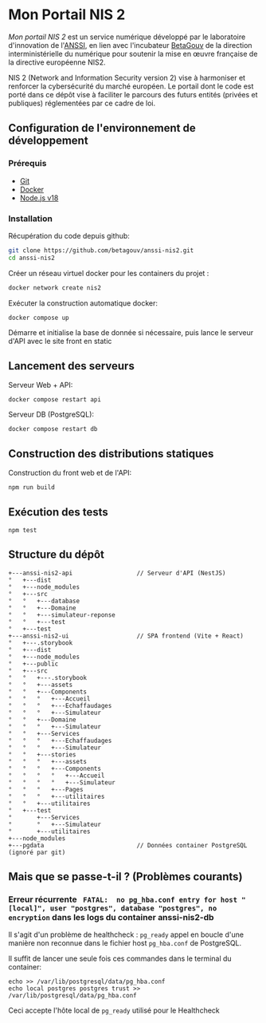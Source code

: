 # Mon Portail NIS 2

_Mon portail NIS 2_ est un service numérique développé par le laboratoire
d'innovation de l'[ANSSI](https://www.ssi.gouv.fr/), en lien avec l'incubateur
[BetaGouv](https://beta.gouv.fr/) de la direction interministérielle du
numérique pour soutenir la mise en œuvre française de la directive européenne NIS2.

NIS 2 (Network and Information Security version 2) vise à harmoniser et renforcer la cybersécurité du marché européen.
Le portail dont le code est porté dans ce dépôt vise à faciliter le parcours des futurs entités (privées et publiques)
réglementées par ce cadre de loi.

## Configuration de l'environnement de développement

### Prérequis

- [Git](https://git-scm.com/)
- [Docker](https://www.docker.com/)
- [Node.js v18](https://nodejs.org/en/)

### Installation

Récupération du code depuis github:

```sh
git clone https://github.com/betagouv/anssi-nis2.git
cd anssi-nis2
```

Créer un réseau virtuel docker pour les containers du projet :

```sh
docker network create nis2
```

Exécuter la construction automatique docker:

```shell
docker compose up
```

Démarre et initialise la base de donnée si nécessaire, puis lance le serveur d'API avec le site front en static

## Lancement des serveurs

Serveur Web + API:

```shell
docker compose restart api
```

Serveur DB (PostgreSQL):

```shell
docker compose restart db
```

## Construction des distributions statiques

Construction du front web et de l'API:

```shell
npm run build
```

## Exécution des tests

```shell
npm test
```

## Structure du dépôt

```text
+---anssi-nis2-api                  // Serveur d'API (NestJS)
°   +---dist
°   +---node_modules
°   +---src
°   °   +---database
°   °   +---Domaine
°   °   +---simulateur-reponse
°   °   +---test
°   +---test
+---anssi-nis2-ui                   // SPA frontend (Vite + React)
°   +---.storybook
°   +---dist
°   +---node_modules
°   +---public
°   +---src
°   °   +---.storybook
°   °   +---assets
°   °   +---Components
°   °   °   +---Accueil
°   °   °   +---Echaffaudages
°   °   °   +---Simulateur
°   °   +---Domaine
°   °   °   +---Simulateur
°   °   +---Services
°   °   °   +---Echaffaudages
°   °   °   +---Simulateur
°   °   +---stories
°   °   °   +---assets
°   °   °   +---Components
°   °   °   °   +---Accueil
°   °   °   °   +---Simulateur
°   °   °   +---Pages
°   °   °   +---utilitaires
°   °   +---utilitaires
°   +---test
°       +---Services
°       °   +---Simulateur
°       +---utilitaires
+---node_modules
+---pgdata                          // Données container PostgreSQL (ignoré par git)
```

## Mais que se passe-t-il ? (Problèmes courants)

### Erreur récurrente ` FATAL:  no pg_hba.conf entry for host "[local]", user "postgres", database "postgres", no encryption` dans les logs du container anssi-nis2-db

Il s'agit d'un problème de healthcheck : `pg_ready` appel en boucle d'une manière non reconnue dans le fichier
host `pg_hba.conf` de PostgreSQL.

Il suffit de lancer une seule fois ces commandes dans le terminal du container:

```shell
echo >> /var/lib/postgresql/data/pg_hba.conf
echo local postgres postgres trust >> /var/lib/postgresql/data/pg_hba.conf
```

Ceci accepte l'hôte local de `pg_ready` utilisé pour le Healthcheck